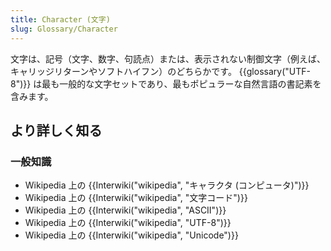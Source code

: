 ```yaml
---
title: Character (文字)
slug: Glossary/Character
---
```

文字は、記号（文字、数字、句読点）または、表示されない制御文字（例えば、キャリッジリターンやソフトハイフン）のどちらかです。 {{glossary("UTF-8")}} は最も一般的な文字セットであり、最もポピュラーな自然言語の書記素を含みます。

## より詳しく知る

### 一般知識

- Wikipedia 上の {{Interwiki("wikipedia", "キャラクタ (コンピュータ)")}}
- Wikipedia 上の {{Interwiki("wikipedia", "文字コード")}}
- Wikipedia 上の {{Interwiki("wikipedia", "ASCII")}}
- Wikipedia 上の {{Interwiki("wikipedia", "UTF-8")}}
- Wikipedia 上の {{Interwiki("wikipedia", "Unicode")}}
